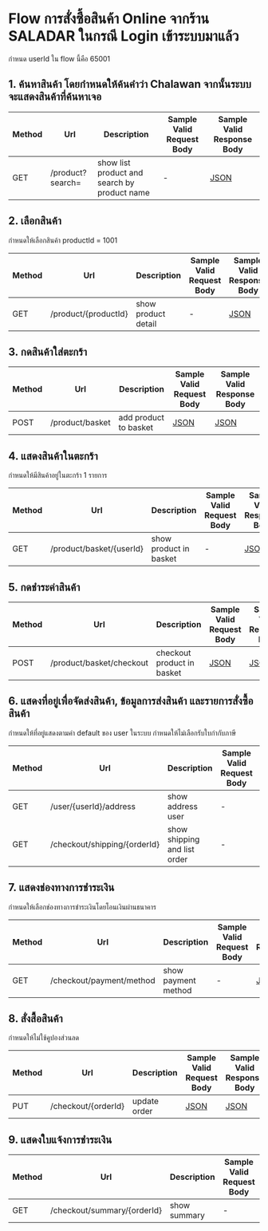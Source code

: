 # Flow การสั่งซื้อสินค้า Online จากร้าน SALADAR ในกรณี Login เข้าระบบมาแล้ว

กำหนด userId ใน flow นี้คือ 65001

## 1. ค้นหาสินค้า โดยกำหนดให้ค้นคำว่า Chalawan จากนั้นระบบจะแสดงสินค้าที่ค้นหาเจอ

| Method | Url                      | Description                                  | Sample Valid Request Body                                                                                       | Sample Valid Response Body                                                                                       |
|--------|--------------------------|----------------------------------------------|-----------------------------------------------------------------------------------------------------------------|------------------------------------------------------------------------------------------------------------------|
| GET    | /product?search=         | show list product and search by product name | -                                                                                                               | [JSON](https://github.com/nightchao/assignment-java-boot-camp/wiki/JSON-Response-for-search-product)             |

## 2. เลือกสินค้า

กำหนดให้เลือกสินค้า productId = 1001

| Method | Url                      | Description                                  | Sample Valid Request Body                                                                                       | Sample Valid Response Body                                                                                       |
|--------|--------------------------|----------------------------------------------|-----------------------------------------------------------------------------------------------------------------|------------------------------------------------------------------------------------------------------------------|
| GET    | /product/{productId}     | show product detail                          | -                                                                                                               | [JSON](https://github.com/nightchao/assignment-java-boot-camp/wiki/JSON-Response-for-product-detail)             |

## 3. กดสินค้าใส่ตะกร้า

| Method | Url                      | Description                                  | Sample Valid Request Body                                                                                       | Sample Valid Response Body                                                                                       |
|--------|--------------------------|----------------------------------------------|-----------------------------------------------------------------------------------------------------------------|------------------------------------------------------------------------------------------------------------------|
| POST   | /product/basket          | add product to basket                        | [JSON](https://github.com/nightchao/assignment-java-boot-camp/wiki/JSON-Request-for-add-product-to-basket)      | [JSON](https://github.com/nightchao/assignment-java-boot-camp/wiki/JSON-Response-for-add-product-to-basket)      |

## 4. แสดงสินค้าในตะกร้า

กำหนดให้มีสินค้าอยู่ในตะกร้า 1 รายการ

| Method | Url                      | Description                                  | Sample Valid Request Body                                                                                       | Sample Valid Response Body                                                                                       |
|--------|--------------------------|----------------------------------------------|-----------------------------------------------------------------------------------------------------------------|------------------------------------------------------------------------------------------------------------------|
| GET    | /product/basket/{userId} | show product in basket                       | -                                                                                                               | [JSON](https://github.com/nightchao/assignment-java-boot-camp/wiki/JSON-Response-for-show-product-in-basket)     |

## 5. กดชำระค่าสินค้า

| Method | Url                      | Description                                  | Sample Valid Request Body                                                                                       | Sample Valid Response Body                                                                                       |
|--------|--------------------------|----------------------------------------------|-----------------------------------------------------------------------------------------------------------------|------------------------------------------------------------------------------------------------------------------|
| POST   | /product/basket/checkout | checkout product in basket                   | [JSON](https://github.com/nightchao/assignment-java-boot-camp/wiki/JSON-Request-for-checkout-product-in-basket) | [JSON](https://github.com/nightchao/assignment-java-boot-camp/wiki/JSON-Response-for-checkout-product-in-basket) |

## 6. แสดงที่อยู่เพื่อจัดส่งสินค้า, ข้อมูลการส่งสินค้า และรายการสั่งซื้อสินค้า

กำหนดให้ที่อยู่แสดงตามค่า default ของ user ในระบบ กำหนดให้ไม่เลือกรับใบกำกับภาษี

| Method | Url                          | Description                  | Sample Valid Request Body | Sample Valid Response Body                                                                             |
|--------|------------------------------|------------------------------|---------------------------|--------------------------------------------------------------------------------------------------------|
| GET    | /user/{userId}/address       | show address user            | -                         | [JSON](https://github.com/nightchao/assignment-java-boot-camp/wiki/JSON-Request-for-show-address-user) |
| GET    | /checkout/shipping/{orderId} | show shipping and list order | -                         | [JSON](https://github.com/nightchao/assignment-java-boot-camp/wiki/JSON-Response-for-show-shipping)    |

## 7. แสดงช่องทางการชำระเงิน

กำหนดให้เลือกช่องทางการชำระเงินโดยโอนเงินผ่านธนาคาร

| Method | Url                      | Description         | Sample Valid Request Body | Sample Valid Response Body                                                                                |
|--------|--------------------------|---------------------|---------------------------|-----------------------------------------------------------------------------------------------------------|
| GET    | /checkout/payment/method | show payment method | -                         | [JSON](https://github.com/nightchao/assignment-java-boot-camp/wiki/JSON-Response-for-show-payment-method) |

## 8. สั่งสื้อสินค้า

กำหนดให้ไม่ใช้คูปองส่วนลด

| Method | Url                 | Description  | Sample Valid Request Body                                                                         | Sample Valid Response Body                                                                         |
|--------|---------------------|--------------|---------------------------------------------------------------------------------------------------|----------------------------------------------------------------------------------------------------|
| PUT    | /checkout/{orderId} | update order | [JSON](https://github.com/nightchao/assignment-java-boot-camp/wiki/JSON-Request-for-update-order) | [JSON](https://github.com/nightchao/assignment-java-boot-camp/wiki/JSON-Response-for-update-order) |

## 9. แสดงใบแจ้งการชำระเงิน

| Method | Url                         | Description  | Sample Valid Request Body | Sample Valid Response Body                                                                         |
|--------|-----------------------------|--------------|---------------------------|----------------------------------------------------------------------------------------------------|
| GET    | /checkout/summary/{orderId} | show summary | -                         | [JSON](https://github.com/nightchao/assignment-java-boot-camp/wiki/JSON-Response-for-show-summary) |
